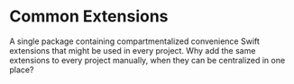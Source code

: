 # Common Extensions

A single package containing compartmentalized convenience Swift extensions that might be used in every project. Why add the same extensions to every project manually, when they can be centralized in one place?
